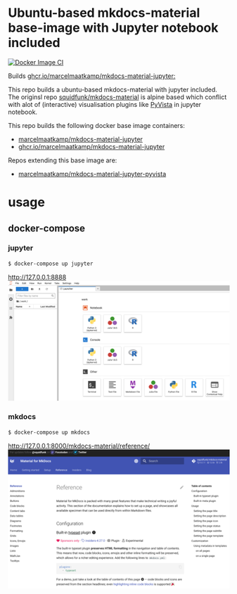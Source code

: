 # Ubuntu-based mkdocs-material base-image with Jupyter notebook included

[![Docker Image CI](https://github.com/marcelmaatkamp/mkdocs-material-jupyter/actions/workflows/main.yml/badge.svg)](https://github.com/marcelmaatkamp/mkdocs-material-jupyter/actions/workflows/main.yml)

Builds [ghcr.io/marcelmaatkamp/mkdocs-material-jupyter:](ghcr.io/marcelmaatkamp/mkdocs-material-jupyter:${MKDOCS_MATERIAL_VERSION})

This repo builds a ubuntu-based mkdocs-material with jupyter included. The originsl repo [squidfunk/mkdocs-material](https://github.com/squidfunk/mkdocs-material) is alpine based which conflict with alot of (interactive) visualisation plugins like [PyVista](https://docs.pyvista.org/) in jupyter notebook. 

This repo builds the following docker base image containers:
 * [marcelmaatkamp/mkdocs-material-jupyter](https://hub.docker.com/repository/docker/marcelmaatkamp/mkdocs-material-jupyter/general)
 * [ghcr.io/marcelmaatkamp/mkdocs-material-jupyter](ghcr.io/marcelmaatkamp/mkdocs-material-jupyter)

Repos extending this base image are:
 * [marcelmaatkamp/mkdocs-material-jupyter-pyvista](https://github.com/marcelmaatkamp/mkdocs-material-jupyter-pyvista)

# usage

## docker-compose 

### jupyter
```bash
$ docker-compose up jupyter
```
http://127.0.0.1:8888
![jupyter](images/jupyter.png)

### mkdocs 
```bash
$ docker-compose up mkdocs
```
http://127.0.0.1:8000/mkdocs-material/reference/
![mkdocs](images/mkdocs.png)
